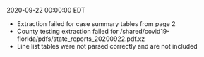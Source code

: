 2020-09-22 00:00:00 EDT


- Extraction failed for case summary tables from page 2
- County testing extraction failed for /shared/covid19-florida/pdfs/state_reports_20200922.pdf.xz
- Line list tables were not parsed correctly and are not included
